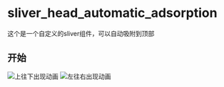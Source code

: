 # sliver_head_automatic_adsorption

这个是一个自定义的sliver组件，可以自动吸附到顶部

## 开始
 
![上往下出现动画](./README/images/dtu.gif) 
![左往右出现动画](./README/images/ltr.gif) 